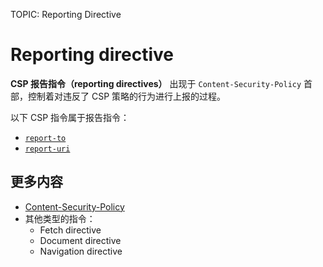 TOPIC: Reporting Directive

# Reporting directive

**CSP 报告指令（reporting directives）** 出现于 `Content-Security-Policy` 首部，控制着对违反了 CSP 策略的行为进行上报的过程。

以下 CSP 指令属于报告指令：

- [`report-to`](https://developer.mozilla.org/zh-CN/docs/Web/HTTP/Headers/Content-Security-Policy/report-uri)
- [`report-uri`](https://developer.mozilla.org/zh-CN/docs/Web/HTTP/Headers/Content-Security-Policy/report-to)

## 更多内容

- [Content-Security-Policy](https://developer.mozilla.org/zh-CN/docs/Web/HTTP/Headers/Content-Security-Policy)
- 其他类型的指令：
    - Fetch directive
    - Document directive
    - Navigation directive
